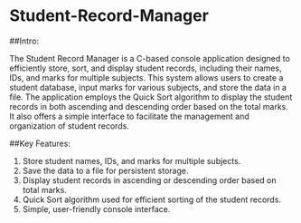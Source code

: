 # Student-Record-Manager

##Intro:

The Student Record Manager is a C-based console application designed to efficiently store, sort, and display student records, including their names, IDs, and marks for multiple subjects. This system allows users to create a student database, input marks for various subjects, and store the data in a file. The application employs the Quick Sort algorithm to display the student records in both ascending and descending order based on the total marks. It also offers a simple interface to facilitate the management and organization of student records.

##Key Features:

1. Store student names, IDs, and marks for multiple subjects.
2. Save the data to a file for persistent storage.
3. Display student records in ascending or descending order based on total marks.
4. Quick Sort algorithm used for efficient sorting of the student records.
5. Simple, user-friendly console interface.

